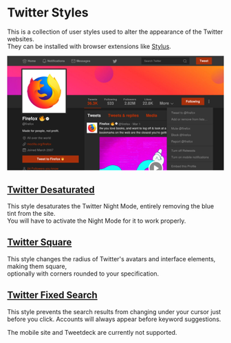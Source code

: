 # Twitter Styles

This is a collection of user styles used to alter the appearance of the Twitter websites.  
They can be installed with browser extensions like [Stylus](https://add0n.com/stylus.html).

![Screenshot](https://raw.githubusercontent.com/hyperfekt/twitter-styles/master/screenshot.jpg)

## [Twitter Desaturated](https://raw.githubusercontent.com/hyperfekt/twitter-styles/master/twitter_desaturated.user.css)
This style desaturates the Twitter Night Mode, entirely removing the blue tint from the site.  
You will have to activate the Night Mode for it to work properly.

## [Twitter Square](https://raw.githubusercontent.com/hyperfekt/twitter-styles/master/twitter_square.user.css)
This style changes the radius of Twitter's avatars and interface elements, making them square,  
optionally with corners rounded to your specification.

## [Twitter Fixed Search](https://raw.githubusercontent.com/hyperfekt/twitter-styles/master/twitter_fixed-search.user.css)
This style prevents the search results from changing under your cursor just before you click.
Accounts will always appear before keyword suggestions.

The mobile site and Tweetdeck are currently not supported.